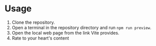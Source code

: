 # Usage
1. Clone the repository.
2. Open a terminal in the repository directory and run `npm run preview`.
3. Open the local web page from the link Vite provides.
4. Rate to your heart's content